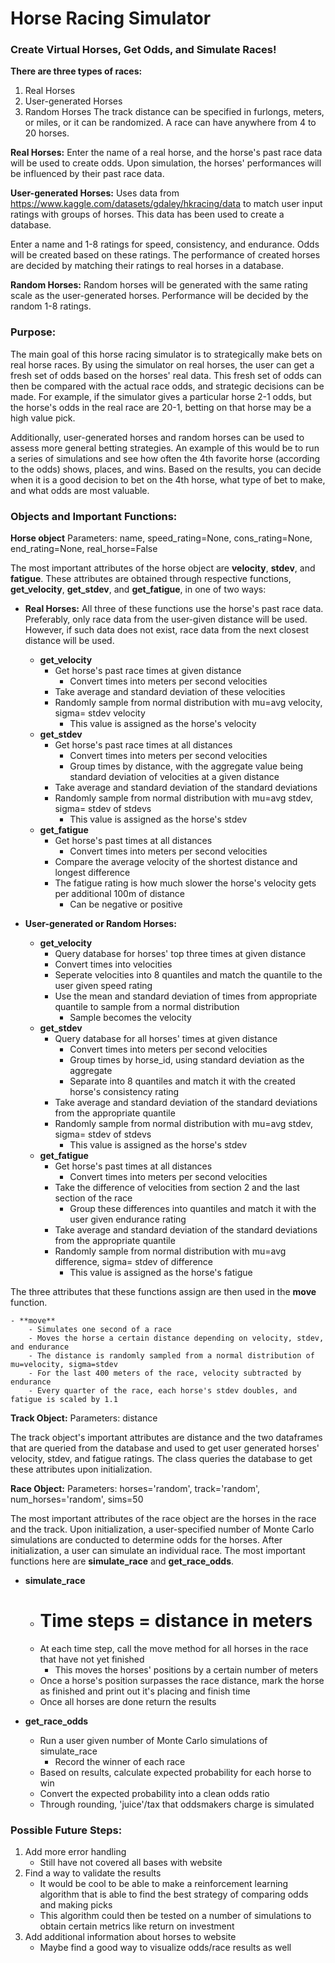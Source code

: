 # Horse Racing Simulator

### Create Virtual Horses, Get Odds, and Simulate Races!

**There are three types of races:**
1. Real Horses
2. User-generated Horses
3. Random Horses
The track distance can be specified in furlongs, meters, or miles, or it can be randomized.
A race can have anywhere from 4 to 20 horses.

**Real Horses:**
Enter the name of a real horse, and the horse's past race data will be used to create odds. Upon simulation, the horses' performances will be influenced by their past race data.

**User-generated Horses:**
Uses data from https://www.kaggle.com/datasets/gdaley/hkracing/data to match user input ratings with groups of horses. This data has been used to create a database.

Enter a name and 1-8 ratings for speed, consistency, and endurance. Odds will be created based on these ratings. The performance of created horses are decided by matching their ratings to real horses in a database.

**Random Horses:**
Random horses will be generated with the same rating scale as the user-generated horses. Performance will be decided by the random 1-8 ratings.

### Purpose:
The main goal of this horse racing simulator is to strategically make bets on real horse races. By using the simulator on real horses, the user can get a fresh set of odds based on the horses' real data. This fresh set of odds can then be compared with the actual race odds, and strategic decisions can be made. For example, if the simulator gives a particular horse 2-1 odds, but the horse's odds in the real race are 20-1, betting on that horse may be a high value pick. 

Additionally, user-generated horses and random horses can be used to assess more general betting strategies. An example of this would be to run a series of simulations and see how often the 4th favorite horse (according to the odds) shows, places, and wins. Based on the results, you can decide when it is a good decision to bet on the 4th horse, what type of bet to make, and what odds are most valuable.


### Objects and Important Functions:
**Horse object**
Parameters: name, speed_rating=None, cons_rating=None, end_rating=None, real_horse=False

The most important attributes of the horse object are **velocity**, **stdev**, and **fatigue**. These attributes are obtained through respective functions, **get_velocity**, **get_stdev**, and **get_fatigue**, in one of two ways:

- **Real Horses:**
All three of these functions use the horse's past race data. Preferably, only race data from the user-given distance will be used. However, if such data does not exist, race data from the next closest distance will be used. 
    - **get_velocity**
        - Get horse's past race times at given distance
            - Convert times into meters per second velocities
        - Take average and standard deviation of these velocities
        - Randomly sample from normal distribution with mu=avg velocity, sigma= stdev velocity
            - This value is assigned as the horse's velocity
    - **get_stdev**
        - Get horse's past race times at all distances
            - Convert times into meters per second velocities
            - Group times by distance, with the aggregate value being standard deviation of velocities at a given distance
        - Take average and standard deviation of the standard deviations
        - Randomly sample from normal distribution with mu=avg stdev, sigma= stdev of stdevs
            - This value is assigned as the horse's stdev
    - **get_fatigue**
        - Get horse's past times at all distances
            - Convert times into meters per second velocities
        - Compare the average velocity of the shortest distance and longest difference
        - The fatigue rating is how much slower the horse's velocity gets per additional 100m of distance
            - Can be negative or positive
- **User-generated or Random Horses:**

    - **get_velocity**
        - Query database for horses' top three times at given distance
        - Convert times into velocities
        - Seperate velocities into 8 quantiles and match the quantile to the user given speed rating
        - Use the mean and standard deviation of times from appropriate quantile to sample from a normal distribution
            - Sample becomes the velocity
    - **get_stdev**
        - Query database for all horses' times at given distance
            - Convert times into meters per second velocities
            - Group times by horse_id, using standard deviation as the aggregate
            - Separate into 8 quantiles and match it with the created horse's consistency rating
        - Take average and standard deviation of the standard deviations from the appropriate quantile
        - Randomly sample from normal distribution with mu=avg stdev, sigma= stdev of stdevs
            - This value is assigned as the horse's stdev
    - **get_fatigue**
        - Get horse's past times at all distances
            - Convert times into meters per second velocities
        - Take the difference of velocities from section 2 and the last section of the race
            - Group these differences into quantiles and match it with the user given endurance rating
        - Take average and standard deviation of the standard deviations from the appropriate quantile
        - Randomly sample from normal distribution with mu=avg difference, sigma= stdev of difference
            - This value is assigned as the horse's fatigue

The three attributes that these functions assign are then used in the **move** function.

    - **move**
        - Simulates one second of a race
        - Moves the horse a certain distance depending on velocity, stdev, and endurance
        - The distance is randomly sampled from a normal distribution of mu=velocity, sigma=stdev
        - For the last 400 meters of the race, velocity subtracted by endurance
        - Every quarter of the race, each horse's stdev doubles, and fatigue is scaled by 1.1

**Track Object:**
Parameters: distance

The track object's important attributes are distance and the two dataframes that are queried from the database and used to get user generated horses' velocity, stdev, and fatigue ratings. The class queries the database to get these attributes upon initialization.

**Race Object:**
Parameters: horses='random', track='random', num_horses='random', sims=50

The most important attributes of the race object are the horses in the race and the track. Upon initialization, a user-specified number of Monte Carlo simulations are conducted to determine odds for the horses. After initialization, a user can simulate an individual race. The most important functions here are **simulate_race** and **get_race_odds**.

- **simulate_race**
    - # Time steps = distance in meters
    - At each time step, call the move method for all horses in the race that have not yet finished
        - This moves the horses' positions by a certain number of meters
    - Once a horse's position surpasses the race distance, mark the horse as finished and print out it's placing and finish time
    - Once all horses are done return the results

- **get_race_odds**
    - Run a user given number of Monte Carlo simulations of simulate_race
        - Record the winner of each race
    - Based on results, calculate expected probability for each horse to win
    - Convert the expected probability into a clean odds ratio
    - Through rounding, 'juice'/tax that oddsmakers charge is simulated


### Possible Future Steps:

1) Add more error handling
    - Still have not covered all bases with website
2) Find a way to validate the results
    - It would be cool to be able to make a reinforcement learning algorithm that is able to find the best strategy of comparing odds and making picks
    - This algorithm could then be tested on a number of simulations to obtain certain metrics like return on investment
3) Add additional information about horses to website
    - Maybe find a good way to visualize odds/race results as well